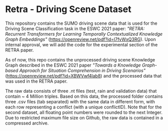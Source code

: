 # Retra - Driving Scene Dataset
This repository contains the SUMO driving scene data that is used for the Driving Scene Classification task in the ESWC 2021 paper: *"RETRA: Recurrent Transformers for Learning Temporally Contextualized Knowledge Graph Embeddings"* (https://openreview.net/pdf?id=l7fvWxQ3RG). Upon internal approval, we will add the code for the experimental section of the RETRA paper.

As of now, this repo contains the unprocessed driving scene Knowledge Graph described in the ESWC 2021 paper *"Towards a Knowledge Graph-based Approach for Situation Comprehension in Driving Scenarios"* (https://openreview.net/pdf?id=XBWVwf4lab8) and the processed data that was used in the RETRA paper.

The raw data consists of three .nt files (test, rain and validation data) that contain ~ 4 Million triples. Based on this data, the processed folder contains three .csv files (tab separated) with the same data in different form, with each row representing a conflict (with a unique conflictID). Note that for the second dataset, all floating point numbers were rounded to the next Integer.
Due to restricted maximum file size on Github, the raw data is contained in a compressed archive.

